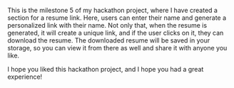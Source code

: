 This is the milestone 5 of my hackathon project, where I have created a section for a resume link. Here, users can enter their name and generate a personalized link with their name. Not only that, when the resume is generated, it will create a unique link, and if the user clicks on it, they can download the resume. The downloaded resume will be saved in your storage, so you can view it from there as well and share it with anyone you like.

I hope you liked this hackathon project, and I hope you had a great experience!